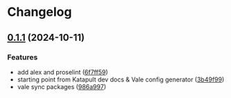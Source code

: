 # Changelog

## [0.1.1](https://github.com/krystal/vale-package/compare/v0.1.0...v0.1.1) (2024-10-11)


### Features

* add alex and proselint ([6f7ff59](https://github.com/krystal/vale-package/commit/6f7ff5980c53e076b7198c40e7f54c8c919d93cf))
* starting point from Katapult dev docs & Vale config generator ([3b49f99](https://github.com/krystal/vale-package/commit/3b49f99557163bce54525df9b8f27facf588db1a))
* vale sync packages ([986a997](https://github.com/krystal/vale-package/commit/986a997251530eb8c16f94a82b26f9ff9a318684))
